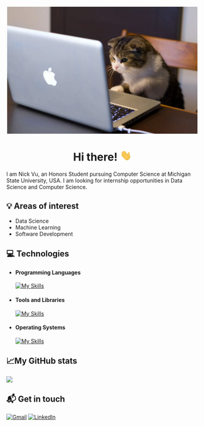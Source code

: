 <p align="center">
  <img src="resources/catprogramming.jpg" width="500px" alt="main_michael_fuchs"/>
</p>

<h1 align="center">Hi there! <img src="https://raw.githubusercontent.com/ABSphreak/ABSphreak/master/gifs/Hi.gif" width="30px"></h1>

I am Nick Vu, an Honors Student pursuing Computer Science at Michigan State University, USA. I am looking for internship opportunities in Data Science and Computer Science.

## 💡 Areas of interest
- Data Science
- Machine Learning
- Software Development 

## 💻 Technologies

- #### Programming Languages

  [![My Skills](https://skillicons.dev/icons?i=python,c,cpp,bash,rust,r)](https://skillicons.dev)

- #### Tools and Libraries

  [![My Skills](https://skillicons.dev/icons?i=mysql,sklearn)](https://skillicons.dev)

- #### Operating Systems

  [![My Skills](https://skillicons.dev/icons?i=debian,windows)](https://skillicons.dev)

## &#x1f4c8;My GitHub stats

<a href="https://github.com/Dknx8888/Dknx8888">
  <img align="center" src="https://github-readme-stats-git-master-nicks-projects-a00a2f97.vercel.app/api/top-langs/?username=Dknx8888&hide=css,html&title_color=ffffff&text_color=c9cacc&icon_color=2bbc8a&bg_color=1d1f21" />
</a>


## 📬 Get in touch
<p align="left">
	<a href="mailto:nick.dev.8888@gmail.com"><img img src="https://img.shields.io/badge/gmail-%23EA4335.svg?style=plastic&logo=gmail&logoColor=white" alt="Gmail"/></a>
	<a href="https://www.linkedin.com/in/ninh-duc-vu/"><img src="https://img.shields.io/badge/linkedin-%230A66C2.svg?style=plastic&logo=linkedin&logoColor=white" alt="LinkedIn"/></a>
</p>
</p>